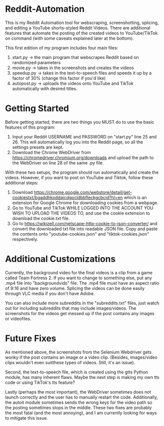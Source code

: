 # Reddit-Automation

This is my Reddit Automation tool for webscraping, screenshotting, splicing, and editing a YouTube shorts-styled Reddit Videos. 
There are additional features that automate the posting of the created videos to YouTube/TikTok on command (with some caveats explained later at the bottom). 

This first edition of my program includes four main files: 
1. start.py -> the main program that webscrapes Reddit based on randomized parameters
2. movie.py -> takes in the screenshots and creates the videos
3. speedup.py -> takes in the text-to-speech files and speeds it up by a factor of 30% (change this factor if you'd like) 
4. autopost.py -> uploads the videos onto YouTube and TikTok automatically with desired titles. 

# Getting Started 
Before getting started, there are two things you MUST do to use the basic features of this program: 
1. Input your Reddit USERNAME and PASSWORD on "start.py" line 25 and 26. This will automatically log you into the Reddit page, so all the settings presets are kept. 
2. Download the Chrome WebDriver from https://chromedriver.chromium.org/downloads and upload the path to the WebDriver on line 28 of the same .py file. 

With these two setups, the program should run automatically and create the videos. However, if you want to post on YouTube and Tiktok, follow these additional steps:
1. Download https://chrome.google.com/webstore/detail/get-cookiestxt/bgaddhkoddajcdgocldbbfleckgcbcid?hl=en which is an extension for Google Chrome for
downloading cookies from a webpage. 
2. Go to YouTube and TikTok WHILE LOGGED INTO THE ACCOUNT YOU WISH TO UPLOAD THE VIDEOS TO, and use the cookie extension to download the cookie.txt file.
3. Go to https://wikizell.com/netscape-http-cookie-to-json-converter/ and convert the downloaded txt file into readable JSON file. Copy and paste the contents 
onto "youtube-cookies.json" and "tiktok-cookies.json" respectively.

# Additional Customizations 
Currently, the background video for the final videos is a clip from a game called Team Fortress 2. If you want to change to something else, put any .mp4 file 
into "backgroundvids" file. The .mp4 file must have an aspect ratio of 9:16 and have zero volume. Splicing the videos can be done easily through VLC media
if you don't have Adobe. 

You can also include more subreddits in the "subreddits.txt" files, just watch out for including subreddits that may include images/videos. The screenshots
for the videos get messed up if the post contains any images or videofiles. 

# Future Fixes
As mentioned above, the screenshots from the Selenium Webdriver gets wonky if the post contains an image or a video clip. 
(Besides, images/video clips wouldn't even suitthese types of videos. Still, it's an issue). 

Second, the text-to-speech file, which is created using the gtts Python module, has many inherent flaws. Maybe the next step is making my own tts code or 
using TikTok's tts feature? 

Lastly (perhaps the most important), the WebDriver sometimes does not launch correctly and the user has to manually restart the code. Additionally, the autoit module
sometimes sends the wrong keys for the video path so the posting sometimes stops in the middle. These two fixes are probably the most fatal (and the most annoying), 
and I am currently looking for ways to mitigate this issue.
